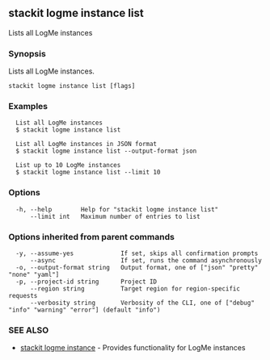 ## stackit logme instance list

Lists all LogMe instances

### Synopsis

Lists all LogMe instances.

```
stackit logme instance list [flags]
```

### Examples

```
  List all LogMe instances
  $ stackit logme instance list

  List all LogMe instances in JSON format
  $ stackit logme instance list --output-format json

  List up to 10 LogMe instances
  $ stackit logme instance list --limit 10
```

### Options

```
  -h, --help        Help for "stackit logme instance list"
      --limit int   Maximum number of entries to list
```

### Options inherited from parent commands

```
  -y, --assume-yes             If set, skips all confirmation prompts
      --async                  If set, runs the command asynchronously
  -o, --output-format string   Output format, one of ["json" "pretty" "none" "yaml"]
  -p, --project-id string      Project ID
      --region string          Target region for region-specific requests
      --verbosity string       Verbosity of the CLI, one of ["debug" "info" "warning" "error"] (default "info")
```

### SEE ALSO

* [stackit logme instance](./stackit_logme_instance.md)	 - Provides functionality for LogMe instances

